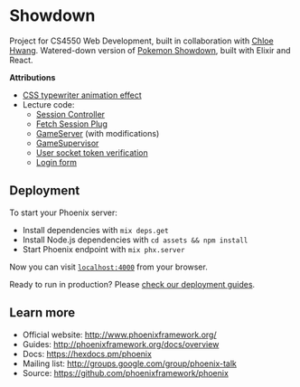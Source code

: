 # Showdown

Project for CS4550 Web Development, built in collaboration with [Chloe Hwang](https://github.com/koucaco). Watered-down version of [Pokemon Showdown](https://pokemonshowdown.com/), built with Elixir and React.

__Attributions__

  * [CSS typewriter animation effect](https://css-tricks.com/snippets/css/typewriter-effect/)
  * Lecture code:
    * [Session Controller](https://github.com/NatTuck/husky_shop/compare/2-deploy...3-users#diff-501b6001d573b9bc1ffba704a1bdc907)
    * [Fetch Session Plug](https://github.com/NatTuck/husky_shop/compare/2-deploy...3-users#diff-2c6d7e4b7b6ebe78b01a8847ad5ac5bc)
    * [GameServer](https://github.com/NatTuck/hangman/compare/multiplayer#diff-0c7d5da6562f59959f8d43c26e25a095) (with modifications)
    * [GameSupervisor](https://github.com/NatTuck/hangman-2019-01/compare/02-04-backup-agent...02-06-multiplayer#diff-4fc94f672f949ec0891d59252e2781f6)
    * [User socket token verification](https://github.com/NatTuck/hangman/compare/multiplayer#diff-760268f1135711bf1b03985a86f85641)
    * [Login form](https://github.com/NatTuck/husky_shop/compare/2-deploy...3-users#diff-d9ec840d2862c1b7c832e3059d717b95)

## Deployment

To start your Phoenix server:

  * Install dependencies with `mix deps.get`
  * Install Node.js dependencies with `cd assets && npm install`
  * Start Phoenix endpoint with `mix phx.server`

Now you can visit [`localhost:4000`](http://localhost:4000) from your browser.

Ready to run in production? Please [check our deployment guides](http://www.phoenixframework.org/docs/deployment).

## Learn more

  * Official website: http://www.phoenixframework.org/
  * Guides: http://phoenixframework.org/docs/overview
  * Docs: https://hexdocs.pm/phoenix
  * Mailing list: http://groups.google.com/group/phoenix-talk
  * Source: https://github.com/phoenixframework/phoenix
